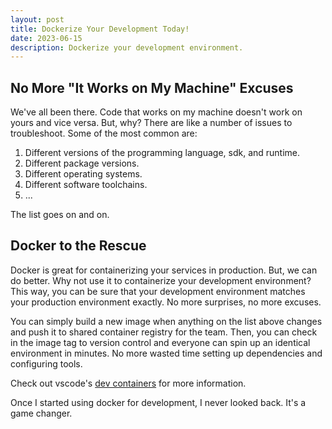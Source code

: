 ```yaml
---
layout: post
title: Dockerize Your Development Today!
date: 2023-06-15
description: Dockerize your development environment.
---
```


## No More "It Works on My Machine" Excuses

We've all been there. Code that works on my machine doesn't work on yours and vice versa. But, why?  There are like a number of issues to troubleshoot.  Some of the most common are:

1. Different versions of the programming language, sdk, and runtime.
2. Different package versions.
3. Different operating systems.
4. Different software toolchains.
5. ...

The list goes on and on.

## Docker to the Rescue

Docker is great for containerizing your services in production.  But, we can do better.  Why not use it to containerize your development environment?  This way, you can be sure that your development environment matches your production environment exactly.  No more surprises, no more excuses.

You can simply build a new image when anything on the list above changes and push it to shared container registry for the team.  Then, you can check in the image tag to version control and everyone can spin up an identical environment in minutes.  No more wasted time setting up dependencies and configuring tools.

Check out vscode's [dev containers](https://code.visualstudio.com/docs/remote/containers) for more information.

Once I started using docker for development, I never looked back.  It's a game changer.